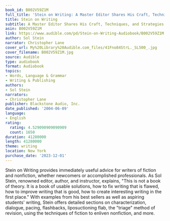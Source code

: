 ```yaml
---
book_id: B002V59Z1M
full_title: 'Stein on Writing: A Master Editor Shares His Craft, Techniques, and Strategies'
title: Stein on Writing
subtitle: A Master Editor Shares His Craft, Techniques, and Strategies
asin: B002V59Z1M
link: https://www.audible.com/pd/Stein-on-Writing-Audiobook/B002V59Z1M
author: Sol Stein
narrator: Christopher Lane
cover_url: My%20Library%20Audible.com_files/41Fno84StrL._SL500_.jpg
cover_filename: B002V59Z1M.jpg
source: Audible
type: audiobook
format: Audiobook
topics:
- Words, Language & Grammar
- Writing & Publishing
authors:
- Sol Stein
narrators:
- Christopher Lane
publisher: Blackstone Audio, Inc.
date_published: '2004-06-09'
language:
- English
rating:
  rating: 4.529090909090909
  count: 1650
duration: 41280000
length: 41280000
theme: writing
location: New York
purchase_date: '2023-12-01'
---
```

Stein on Writing provides immediately useful advice for writers of fiction and nonfiction, whether newcomers or accomplished professionals. As Sol Stein, renowned editor, author, and instructor, explains, "This is not a book of theory. It is a book of usable solutions, how to fix writing that is flawed, how to improve writing that is good, how to create interesting writing in the first place." With examples from his best sellers as well as aspiring students' writing, Stein offers detailed sections on characterization, dialogue, pacing, flashbacks, liposuctioning flab, the "triage" method of revision, using the techniques of fiction to enliven nonfiction, and more.

